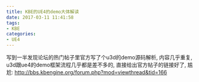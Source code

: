 ```yaml
---
title: KBE的UE4的demo大体解读
date: 2017-03-11 11:41:58
tags:
- KBE
categories:
- UE4
---
```


写到一半发现论坛的热门帖子里官方写了个u3d的demo源码解析,  内容几乎重复, u3d跟ue4的demo框架流程几乎都是差不多的, 直接给出官方帖子的链接好了, 尴尬: 
http://bbs.kbengine.org/forum.php?mod=viewthread&tid=166